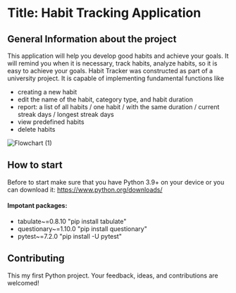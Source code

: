 # Title: Habit Tracking Application

## General Information about the project
This application will help you develop good habits and achieve your goals. It will remind you when it is necessary, track habits, analyze habits, so it is easy to achieve your goals. Habit Tracker was constructed as part of a university project. It is capable of implementing fundamental functions like 

* creating a new habit
* edit the name of the habit, category type, and habit duration
* report: a list of all habits / one habit / with the same duration / current streak days / longest streak days
* view predefined habits
* delete habits

![Flowchart (1)](https://user-images.githubusercontent.com/110629449/215483423-4f0388ca-5f7a-4503-a209-7bcc6d2686b2.jpg)
## How to start 
Before to start make sure that you have Python 3.9+ on your device or you can download it: https://www.python.org/downloads/
#### Impotant packages: 

* tabulate~=0.8.10 "pip install tabulate"
* questionary~=1.10.0 "pip install questionary"
* pytest~=7.2.0 "pip install -U pytest"

## Contributing
This my first Python project. Your feedback, ideas, and contributions are welcomed!
